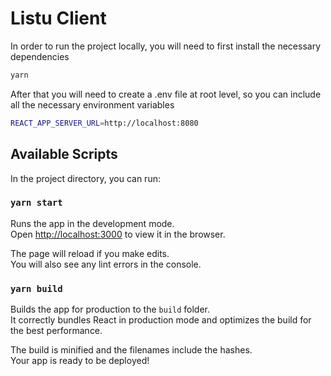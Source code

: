 # Listu Client

In order to run the project locally, you will need to first install the necessary dependencies

```bash
yarn
```

After that you will need to create a .env file at root level, so you can include all the necessary environment variables

```bash
REACT_APP_SERVER_URL=http://localhost:8080
```

## Available Scripts

In the project directory, you can run:

### `yarn start`

Runs the app in the development mode.<br /> Open
[http://localhost:3000](http://localhost:3000) to view it in the browser.

The page will reload if you make edits.<br /> You will also see any lint errors
in the console.

### `yarn build`

Builds the app for production to the `build` folder.<br /> It correctly bundles
React in production mode and optimizes the build for the best performance.

The build is minified and the filenames include the hashes.<br /> Your app is
ready to be deployed!
